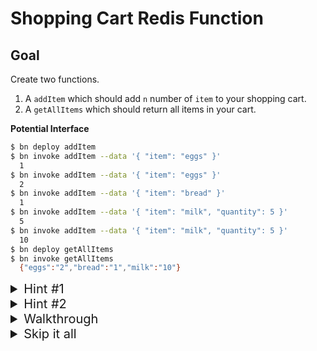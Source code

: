 # Shopping Cart Redis Function
## Goal

Create two functions. 

1. A `addItem` which should add `n` number of `item` to your shopping cart. 
1. A `getAllItems` which should return all items in your cart.

__Potential Interface__

```bash
$ bn deploy addItem
$ bn invoke addItem --data '{ "item": "eggs" }'
  1
$ bn invoke addItem --data '{ "item": "eggs" }'
  2
$ bn invoke addItem --data '{ "item": "bread" }'
  1
$ bn invoke addItem --data '{ "item": "milk", "quantity": 5 }'
  5
$ bn invoke addItem --data '{ "item": "milk", "quantity": 5 }'
  10
$ bn deploy getAllItems
$ bn invoke getAllItems
  {"eggs":"2","bread":"1","milk":"10"}
```

<details><summary style='font-size:20px'>Hint #1</b></summary>

Redis [Hashes](https://redis.io/topics/data-types) provide a convenient interface for storing groups of items. Specifically, [HINCRBY](https://redis.io/commands/hincrby) provides an interface for incrementing the numerical value of a hash sub-field.

</details>

<details><summary style='font-size:20px'>Hint #2</b></summary>

Use [HGETALL](https://redis.io/commands/hgetall) to easily retrieve all items in a specific hash.

</details>


<details><summary  style='font-size:20px'>Walkthrough</b></summary>

Let's start by creating the template for our function that adds items to the shopping cart.

```bash
$ bn create node8 addItem --config.entrypoint 'addItem'
```

Before we can start implementing the logic for `addItem`, we should first update the generated `binaris.yml` so the function has access to our Redis credentials at runtime.

```diff
> binaris.yml
---
     executionModel: concurrent
     runtime: node8
+    env:
+      REDIS_PORT:
+      REDIS_HOST:
+      REDIS_PASSWORD:
```

<details><summary>About "env"</b></summary>

> Functions declared in your `binaris.yml` can specify keys & values that should be available as env variables when the function is invoked. When a key is specified but the value is omitted, `bn deploy` will attempt to inject a local environment variable with the key name. For more info visit our [docs](https://github.com/binaris/binaris#storing-secrets-and-other-configuration-parameters).

</details>

Next, let's jump into the code.

We utilize `ioredis` package to create a client based on the credentials we just added in our `binaris.yml`.

```diff
> function.js
---
 'use strict';

+const Redis = require('ioredis');

+const client = new Redis({
+  host: process.env.REDIS_HOST,
+  port: process.env.REDIS_PORT,
+  password: process.env.REDIS_PASSWORD,
+});
```

Now, let's create a variable `KEY` which will be used for our `addItem` operation.

```diff
> function.js
---
 const client = new Redis({
   host: process.env.REDIS_HOST,
   port: process.env.REDIS_PORT,
   password: process.env.REDIS_PASSWORD,
 });
+ 
+const KEY = 'cart';
```

Now, it's time to get down to business. We decided at the beginning of the exercise, to allow users to add more than 1 of an item to the cart in a single invocation.

```diff
> function.js
---
 exports.addItem = async (body, context) => {
+  const quantity = body.quantity || 1;
-  const name = context.request.query.name || body.name || 'World';
-  return `Hello ${name}!`;
 }
```

We support this functionality through the optional `quantity` parameter. If the user chooses to not explicitly provide a `quantity`, we'll assume they're simply adding 1 of that item.

```diff
> function.js
---
 exports.addItem = async (body, context) => {
   const quantity = body.quantity || 1;
+  if (body.item === undefined) {
+    throw new Error('"item" body parameter required!');
+  }
 }
```

Next we add validation for the `item` body parameter. This required parameter contains an item the user wants to add to the cart.

All that's left is actually storing this in Redis. To accomplish this we'll rely on Redis [hashes](https://redis.io/topics/data-types). Hashes in Redis, function similarly to dictionaries in traditional programming languages. A master `KEY` is used to store/access subfields of the hash.

```diff
> function.js
---
   if (body.item === undefined) {
     throw new Error('"item" body parameter required!');
   }
+  return client.hincrby(KEY, body.item, quantity);
 }
```

[HINCRBY](https://redis.io/commands/hincrby) is a Redis command that allows you to increment a subfield of a hash by the desired amount. Conveniently, if the sub-field or parent hash does not exist, it will be created for you.


Our `addItem` implementation is complete, but it's uninteresting without a way to also retrieve the items in our cart. Let's tackle this, by adding a second function `getAllItems` to our `binaris.yml` and `function.js`.

```diff
> binaris.yml
---
     env:
       REDIS_PORT:
       REDIS_HOST:
       REDIS_PASSWORD:
+  getAllItems:
+    file: function.js
+    entrypoint: getAllItems
+    executionModel: concurrent
+    runtime: node8
+    env:
+      REDIS_PORT:
+      REDIS_HOST:
+      REDIS_PASSWORD:
```

```diff
> function.js
---
   return client.hincrby(KEY, body.item, quantity);
 };
+
+exports.getAllItems = async () => {
+  return client.hgetall(KEY);
+}
```

`getAllItems` consists of a single line so there isn't much to cover. It utilizes [HGETALL](https://redis.io/commands/hgetall) which returns ALL of the items that have been previously stored in the hash/cart.

> Note: HGETALL works for something like a shopping cart, but remember it returns ALL of the hashes data.

Before we can deploy our new functions we need to install the `ioredis` package we depend on.

```bash
$ npm install ioredis --save
$ bn deploy addItem && bn deploy getAllItems
```

Let's try it out

```bash
$ bn invoke addItem --data '{ "item": "eggs" }'
  1
$ bn invoke addItem --data '{ "item": "eggs" }'
  2
$ bn invoke addItem --data '{ "item": "bread" }'
  1
$ bn invoke addItem --data '{ "item": "milk", "quantity": 5 }'
  5
$ bn invoke addItem --data '{ "item": "milk", "quantity": 5 }'
  10
$ bn invoke getAllItems
  {"eggs":"2","bread":"1","milk":"10"}
```

<details><summary>Final state function.js</summary>


```JavaScript
'use strict';

const Redis = require('ioredis');

const client = new Redis({
  host: process.env.REDIS_HOST,
  port: process.env.REDIS_PORT,
  password: process.env.REDIS_PASSWORD,
});

const KEY = 'cart';

exports.addItem = async (body, context) => {
  const quantity = body.quantity || 1;
  if (body.item === undefined) {
    throw new Error('"item" body parameter required!');
  }
  return client.hincrby(KEY, body.item, quantity);
};

exports.getAllItems = async () => {
  return client.hgetall(KEY);
}
```

</details>


<details><summary>Final state binaris.yml</summary>

```YAML
functions:
  addItem:
    file: function.js
    entrypoint: addItem
    executionModel: concurrent
    runtime: node8
    env:
      REDIS_PORT:
      REDIS_HOST:
      REDIS_PASSWORD:
  getAllItems:
    file: function.js
    entrypoint: getAllItems
    executionModel: concurrent
    runtime: node8
    env:
      REDIS_PORT:
      REDIS_HOST:
      REDIS_PASSWORD:
```

</details>


</details>


<details><summary  style='font-size:20px'>Skip it all</b></summary>

```bash
$ bn deploy addItem
$ bn invoke addItem --data '{ "item": "eggs" }'
  1
$ bn invoke addItem --data '{ "item": "eggs" }'
  2
$ bn invoke addItem --data '{ "item": "bread" }'
  1
$ bn invoke addItem --data '{ "item": "milk", "quantity": 5 }'
  5
$ bn invoke addItem --data '{ "item": "milk", "quantity": 5 }'
  10
$ bn deploy getAllItems
$ bn invoke getAllItems
  {"eggs":"2","bread":"1","milk":"10"}
```

</details>